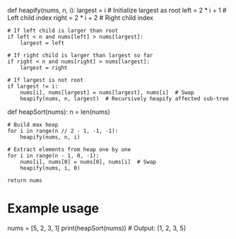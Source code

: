 def heapify(nums, n, i):
    largest = i       # Initialize largest as root
    left = 2 * i + 1  # Left child index
    right = 2 * i + 2 # Right child index

    # If left child is larger than root
    if left < n and nums[left] > nums[largest]:
        largest = left

    # If right child is larger than largest so far
    if right < n and nums[right] > nums[largest]:
        largest = right

    # If largest is not root
    if largest != i:
        nums[i], nums[largest] = nums[largest], nums[i]  # Swap
        heapify(nums, n, largest)  # Recursively heapify affected sub-tree

def heapSort(nums):
    n = len(nums)

    # Build max heap
    for i in range(n // 2 - 1, -1, -1):
        heapify(nums, n, i)

    # Extract elements from heap one by one
    for i in range(n - 1, 0, -1):
        nums[i], nums[0] = nums[0], nums[i]  # Swap
        heapify(nums, i, 0)

    return nums

# Example usage
nums = [5, 2, 3, 1]
print(heapSort(nums))  # Output: [1, 2, 3, 5]
